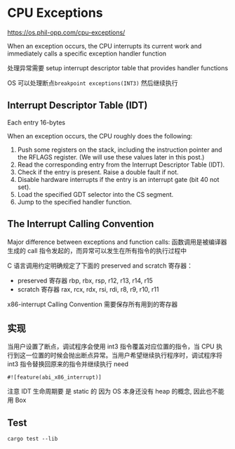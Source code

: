 # CPU Exceptions

https://os.phil-opp.com/cpu-exceptions/

When an exception occurs, the CPU interrupts its current work and immediately calls a specific exception handler function

处理异常需要 setup interrupt descriptor table that provides handler functions

OS 可以处理断点`breakpoint exceptions(INT3)` 然后继续执行

## Interrupt Descriptor Table (IDT)

Each entry 16-bytes

When an exception occurs, the CPU roughly does the following:

1. Push some registers on the stack, including the instruction pointer and the RFLAGS register. (We will use these values later in this post.)
2. Read the corresponding entry from the Interrupt Descriptor Table (IDT).
3. Check if the entry is present. Raise a double fault if not.
4. Disable hardware interrupts if the entry is an interrupt gate (bit 40 not set).
5. Load the specified GDT selector into the CS segment.
6. Jump to the specified handler function.

## The Interrupt Calling Convention

Major difference between exceptions and function calls:
函数调用是被编译器生成的 call 指令发起的，而异常可以发生在所有指令的执行过程中

C 语言调用约定明确规定了下面的 preserved and scratch 寄存器：

- preserved 寄存器
  rbp, rbx, rsp, r12, r13, r14, r15
- scratch 寄存器
  rax, rcx, rdx, rsi, rdi, r8, r9, r10, r11

x86-interrupt Calling Convention 需要保存所有用到的寄存器

## 实现

当用户设置了断点，调试程序会使用 int3 指令覆盖对应位置的指令，当 CPU 执行到这一位置的时候会抛出断点异常。当用户希望继续执行程序时，调试程序将 int3 指令替换回原来的指令并继续执行
need

```
#![feature(abi_x86_interrupt)]
```

注意 IDT 生命周期要 是 static 的
因为 OS 本身还没有 heap 的概念, 因此也不能用 Box

## Test

```
cargo test --lib
```
